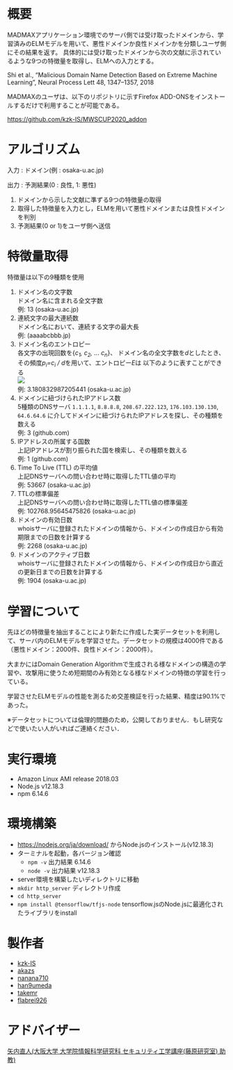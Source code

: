 # 概要
MADMAXアプリケーション環境でのサーバ側では受け取ったドメインから、学習済みのELMモデルを用いて、悪性ドメインか良性ドメインかを分類しユーザ側にその結果を返す。
具体的には受け取ったドメインから次の文献に示されているような9つの特徴量を取得し、ELMへの入力とする。

Shi et al., “Malicious Domain Name Detection Based on Extreme Machine Learning”, Neural Process Lett 48, 1347–1357, 2018

MADMAXのユーザは、以下のリポジトリに示すFirefox ADD-ONSをインストールするだけで利用することが可能である。

https://github.com/kzk-IS/MWSCUP2020_addon

# アルゴリズム

入力 : ドメイン(例 : osaka-u.ac.jp)

出力 : 予測結果(0 : 良性, 1: 悪性)
1. ドメインから示した文献に準ずる9つの特徴量の取得
2. 取得した特徴量を入力とし，ELMを用いて悪性ドメインまたは良性ドメインを判別
3. 予測結果(0 or 1)をユーザ側へ送信

# 特徴量取得
特徴量は以下の9種類を使用

1. ドメイン名の文字数  
ドメイン名に含まれる全文字数  
例: 13 (osaka-u.ac.jp)
2. 連続文字の最大連続数  
ドメイン名において、連続する文字の最大長  
例:  (aaaabcbbb.jp)
3. ドメイン名のエントロピー  
各文字の出現回数を{*c<sub>1</sub>, c<sub>2</sub>, ... c<sub>n</sub>*}、
ドメイン名の全文字数を*d*としたとき、
その頻度*p<sub>i</sub>=c<sub>i</sub> / d*を用いて、エントロピー*E*は
以下のように表すことができる  
    <img src="https://latex.codecogs.com/gif.latex?\begin{align*}&space;E&space;=&space;-&space;\sum_{i=1}^{n}&space;p_{i}&space;\times&space;\log_{2}p_{i}&space;\end{align*}" />  
例: 3.180832987205441 (osaka-u.ac.jp)
4. ドメインに紐づけられたIPアドレス数  
5種類のDNSサーバ `1.1.1.1`, `8.8.8.8`, `208.67.222.123`, `176.103.130.130`, `64.6.64.6`
に介してドメインに紐づけられたIPアドレスを探し、その種類を数える  
例: 3 (github.com)
5. IPアドレスの所属する国数  
上記IPアドレスが割り振られた国を検索し、その種類を数える  
例: 1 (github.com)
6. Time To Live (TTL) の平均値  
上記DNSサーバへの問い合わせ時に取得したTTL値の平均  
例: 53667 (osaka-u.ac.jp)
7. TTLの標準偏差  
上記DNSサーバへの問い合わせ時に取得したTTL値の標準偏差  
例: 102768.95645475826 (osaka-u.ac.jp)
8. ドメインの有効日数  
whoisサーバに登録されたドメインの情報から、ドメインの作成日から有効期限までの日数を計算する  
例: 2268 (osaka-u.ac.jp)
9. ドメインのアクティブ日数  
whoisサーバに登録されたドメインの情報から、ドメインの作成日から直近の更新日までの日数を計算する  
例: 1904 (osaka-u.ac.jp)

# 学習について

先ほどの特徴量を抽出することにより新たに作成した実データセットを利用して、サーバ内のELMモデルを学習させた。データセットの規模は4000件である（悪性ドメイン：2000件、良性ドメイン：2000件）。

大まかにはDomain Generation Algorithmで生成される様なドメインの構造の学習や、攻撃用に使うため短期間のみ有効となる様なドメインの特徴の学習を行っている。

学習させたELMモデルの性能を測るため交差検証を行った結果、精度は90.1%であった。

※データセットについては倫理的問題のため，公開しておりません．もし研究などで使いたい人がいればご連絡ください．


# 実行環境
- Amazon Linux AMI release 2018.03
- Node.js v12.18.3
- npm 6.14.6

# 環境構築

- https://nodejs.org/ja/download/ からNode.jsのインストール(v12.18.3)
- ターミナルを起動，各バージョン確認
    - `npm -v` 出力結果 6.14.6
    - `node -v`  出力結果 v12.18.3
- server環境を構築したいディレクトリに移動
- `mkdir http_server` ディレクトリ作成
- `cd http_server`
- `npm install @tensorflow/tfjs-node` tensorflow.jsのNode.jsに最適化されたライブラリをinstall

# 製作者
- [kzk-IS](https://github.com/kzk-IS)
- [akazs](https://github.com/akazs)
- [nanana710](https://github.com/nanana710)
- [han9umeda](https://github.com/han9umeda)
- [takemr](https://github.com/takemr)
- [flabrei926](https://github.com/flabrei926)

# アドバイザー
[矢内直人(大阪大学 大学院情報科学研究科 セキュリティ工学講座(藤原研究室) 助教)](http://www-infosec.ist.osaka-u.ac.jp/~yanai/)
